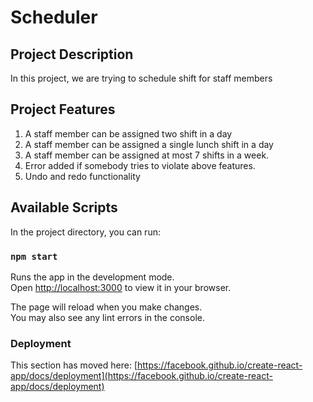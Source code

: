# Scheduler

## Project Description

In this project, we are trying to schedule shift for staff members 

## Project Features

1. A staff member can be assigned two shift in a day
2. A staff member can be assigned a single lunch shift in a day
3. A staff member can be assigned at most 7 shifts in a week.
4. Error added if somebody tries to violate above features. 
5. Undo and redo functionality 

## Available Scripts

In the project directory, you can run:

### `npm start`

Runs the app in the development mode.\
Open [http://localhost:3000](http://localhost:3000) to view it in your browser.

The page will reload when you make changes.\
You may also see any lint errors in the console.

### Deployment

This section has moved here: [https://facebook.github.io/create-react-app/docs/deployment](https://facebook.github.io/create-react-app/docs/deployment)
